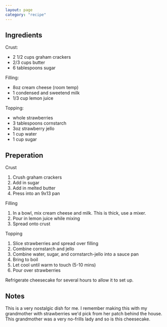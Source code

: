 ```yaml
---
layout: page
category: "recipe"
---
```


## Ingredients
Crust: 
- 2 1/2 cups graham crackers
- 2/3 cups butter
- 6 tablespoons sugar

Filling:
- 8oz cream cheese (room temp)
- 1 condensed and sweetend milk
- 1/3 cup lemon juice

Topping:
- whole strawberries
- 3 tablespoons cornstarch
- 3oz strawberry jello
- 1 cup water
- 1 cup sugar


## Preperation
Crust
1. Crush graham crackers
1. Add in sugar
1. Add in melted butter
1. Press into an 9x13 pan

Filling
1. In a bowl, mix cream cheese and milk.  This is thick, use a mixer.
1. Pour in lemon juice while mixing
1. Spread onto crust

Topping
1. Slice strawberries and spread over filling
1. Combine cornstarch and jello
1. Combine water, sugar, and cornstarch-jello into a sauce pan
1. Bring to boil
1. Let cool until warm to touch (5-10 mins)
1. Pour over strawberries

Refrigerate cheesecake for several hours to allow it to set up.


## Notes
This is a very nostalgic dish for me.  I remember making this with my grandmother with strawberries we'd pick from her patch behind the house.  This grandmother was a very no-frills lady and so is this cheesecake.